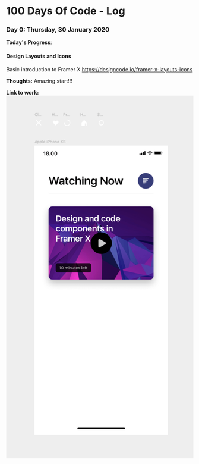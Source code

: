 # 100 Days Of Code - Log

### Day 0: Thursday, 30 January 2020

**Today's Progress**:

#### Design Layouts and Icons

Basic introduction to Framer X
https://designcode.io/framer-x-layouts-icons

**Thoughts:**
Amazing start!!!

**Link to work:**
![alt text](assets/imgs/day-001.png 'Logo Title Text 1')
